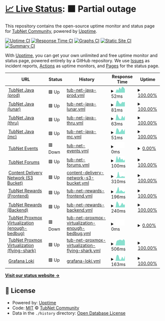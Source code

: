 # [📈 Live Status](https://Tubnom.github.io/tubnet-uptime): <!--live status--> **🟧 Partial outage**

This repository contains the open-source uptime monitor and status page for [TubNet Community](https://Tubnom.github.io/tubnet-uptime), powered by [Upptime](https://github.com/upptime/upptime).

[![Uptime CI](https://github.com/Tubnom/tubnet-uptime/workflows/Uptime%20CI/badge.svg)](https://github.com/Tubnom/tubnet-uptime/actions?query=workflow%3A%22Uptime+CI%22)
[![Response Time CI](https://github.com/Tubnom/tubnet-uptime/workflows/Response%20Time%20CI/badge.svg)](https://github.com/Tubnom/tubnet-uptime/actions?query=workflow%3A%22Response+Time+CI%22)
[![Graphs CI](https://github.com/Tubnom/tubnet-uptime/workflows/Graphs%20CI/badge.svg)](https://github.com/Tubnom/tubnet-uptime/actions?query=workflow%3A%22Graphs+CI%22)
[![Static Site CI](https://github.com/Tubnom/tubnet-uptime/workflows/Static%20Site%20CI/badge.svg)](https://github.com/Tubnom/tubnet-uptime/actions?query=workflow%3A%22Static+Site+CI%22)
[![Summary CI](https://github.com/Tubnom/tubnet-uptime/workflows/Summary%20CI/badge.svg)](https://github.com/Tubnom/tubnet-uptime/actions?query=workflow%3A%22Summary+CI%22)

With [Upptime](https://upptime.js.org), you can get your own unlimited and free uptime monitor and status page, powered entirely by a GitHub repository. We use [Issues](https://github.com/Tubnom/tubnet-uptime/issues) as incident reports, [Actions](https://github.com/Tubnom/tubnet-uptime/actions) as uptime monitors, and [Pages](https://Tubnom.github.io/tubnet-uptime) for the status page.

<!--start: status pages-->
<!-- This summary is generated by Upptime (https://github.com/upptime/upptime) -->
<!-- Do not edit this manually, your changes will be overwritten -->
<!-- prettier-ignore -->
| URL | Status | History | Response Time | Uptime |
| --- | ------ | ------- | ------------- | ------ |
| <img alt="" src="https://icons.duckduckgo.com/ip3/null.ico" height="13"> [TubNet Java (prod)](prod.tubnet.gg) | 🟩 Up | [tub-net-java-prod.yml](https://github.com/Tubnom/tubnet-uptime/commits/HEAD/history/tub-net-java-prod.yml) | <details><summary><img alt="Response time graph" src="./graphs/tub-net-java-prod/response-time-week.png" height="20"> 52ms</summary><br><a href="https://status.tubnet.cc/history/tub-net-java-prod"><img alt="Response time 54" src="https://img.shields.io/endpoint?url=https%3A%2F%2Fraw.githubusercontent.com%2FTubnom%2Ftubnet-uptime%2FHEAD%2Fapi%2Ftub-net-java-prod%2Fresponse-time.json"></a><br><a href="https://status.tubnet.cc/history/tub-net-java-prod"><img alt="24-hour response time 44" src="https://img.shields.io/endpoint?url=https%3A%2F%2Fraw.githubusercontent.com%2FTubnom%2Ftubnet-uptime%2FHEAD%2Fapi%2Ftub-net-java-prod%2Fresponse-time-day.json"></a><br><a href="https://status.tubnet.cc/history/tub-net-java-prod"><img alt="7-day response time 52" src="https://img.shields.io/endpoint?url=https%3A%2F%2Fraw.githubusercontent.com%2FTubnom%2Ftubnet-uptime%2FHEAD%2Fapi%2Ftub-net-java-prod%2Fresponse-time-week.json"></a><br><a href="https://status.tubnet.cc/history/tub-net-java-prod"><img alt="30-day response time 54" src="https://img.shields.io/endpoint?url=https%3A%2F%2Fraw.githubusercontent.com%2FTubnom%2Ftubnet-uptime%2FHEAD%2Fapi%2Ftub-net-java-prod%2Fresponse-time-month.json"></a><br><a href="https://status.tubnet.cc/history/tub-net-java-prod"><img alt="1-year response time 54" src="https://img.shields.io/endpoint?url=https%3A%2F%2Fraw.githubusercontent.com%2FTubnom%2Ftubnet-uptime%2FHEAD%2Fapi%2Ftub-net-java-prod%2Fresponse-time-year.json"></a></details> | <details><summary><a href="https://status.tubnet.cc/history/tub-net-java-prod">100.00%</a></summary><a href="https://status.tubnet.cc/history/tub-net-java-prod"><img alt="All-time uptime 100.00%" src="https://img.shields.io/endpoint?url=https%3A%2F%2Fraw.githubusercontent.com%2FTubnom%2Ftubnet-uptime%2FHEAD%2Fapi%2Ftub-net-java-prod%2Fuptime.json"></a><br><a href="https://status.tubnet.cc/history/tub-net-java-prod"><img alt="24-hour uptime 100.00%" src="https://img.shields.io/endpoint?url=https%3A%2F%2Fraw.githubusercontent.com%2FTubnom%2Ftubnet-uptime%2FHEAD%2Fapi%2Ftub-net-java-prod%2Fuptime-day.json"></a><br><a href="https://status.tubnet.cc/history/tub-net-java-prod"><img alt="7-day uptime 100.00%" src="https://img.shields.io/endpoint?url=https%3A%2F%2Fraw.githubusercontent.com%2FTubnom%2Ftubnet-uptime%2FHEAD%2Fapi%2Ftub-net-java-prod%2Fuptime-week.json"></a><br><a href="https://status.tubnet.cc/history/tub-net-java-prod"><img alt="30-day uptime 100.00%" src="https://img.shields.io/endpoint?url=https%3A%2F%2Fraw.githubusercontent.com%2FTubnom%2Ftubnet-uptime%2FHEAD%2Fapi%2Ftub-net-java-prod%2Fuptime-month.json"></a><br><a href="https://status.tubnet.cc/history/tub-net-java-prod"><img alt="1-year uptime 100.00%" src="https://img.shields.io/endpoint?url=https%3A%2F%2Fraw.githubusercontent.com%2FTubnom%2Ftubnet-uptime%2FHEAD%2Fapi%2Ftub-net-java-prod%2Fuptime-year.json"></a></details>
| <img alt="" src="https://icons.duckduckgo.com/ip3/null.ico" height="13"> [TubNet Java (lunar)](lunar.tubnet.gg) | 🟩 Up | [tub-net-java-lunar.yml](https://github.com/Tubnom/tubnet-uptime/commits/HEAD/history/tub-net-java-lunar.yml) | <details><summary><img alt="Response time graph" src="./graphs/tub-net-java-lunar/response-time-week.png" height="20"> 81ms</summary><br><a href="https://status.tubnet.cc/history/tub-net-java-lunar"><img alt="Response time 84" src="https://img.shields.io/endpoint?url=https%3A%2F%2Fraw.githubusercontent.com%2FTubnom%2Ftubnet-uptime%2FHEAD%2Fapi%2Ftub-net-java-lunar%2Fresponse-time.json"></a><br><a href="https://status.tubnet.cc/history/tub-net-java-lunar"><img alt="24-hour response time 87" src="https://img.shields.io/endpoint?url=https%3A%2F%2Fraw.githubusercontent.com%2FTubnom%2Ftubnet-uptime%2FHEAD%2Fapi%2Ftub-net-java-lunar%2Fresponse-time-day.json"></a><br><a href="https://status.tubnet.cc/history/tub-net-java-lunar"><img alt="7-day response time 81" src="https://img.shields.io/endpoint?url=https%3A%2F%2Fraw.githubusercontent.com%2FTubnom%2Ftubnet-uptime%2FHEAD%2Fapi%2Ftub-net-java-lunar%2Fresponse-time-week.json"></a><br><a href="https://status.tubnet.cc/history/tub-net-java-lunar"><img alt="30-day response time 80" src="https://img.shields.io/endpoint?url=https%3A%2F%2Fraw.githubusercontent.com%2FTubnom%2Ftubnet-uptime%2FHEAD%2Fapi%2Ftub-net-java-lunar%2Fresponse-time-month.json"></a><br><a href="https://status.tubnet.cc/history/tub-net-java-lunar"><img alt="1-year response time 84" src="https://img.shields.io/endpoint?url=https%3A%2F%2Fraw.githubusercontent.com%2FTubnom%2Ftubnet-uptime%2FHEAD%2Fapi%2Ftub-net-java-lunar%2Fresponse-time-year.json"></a></details> | <details><summary><a href="https://status.tubnet.cc/history/tub-net-java-lunar">100.00%</a></summary><a href="https://status.tubnet.cc/history/tub-net-java-lunar"><img alt="All-time uptime 100.00%" src="https://img.shields.io/endpoint?url=https%3A%2F%2Fraw.githubusercontent.com%2FTubnom%2Ftubnet-uptime%2FHEAD%2Fapi%2Ftub-net-java-lunar%2Fuptime.json"></a><br><a href="https://status.tubnet.cc/history/tub-net-java-lunar"><img alt="24-hour uptime 100.00%" src="https://img.shields.io/endpoint?url=https%3A%2F%2Fraw.githubusercontent.com%2FTubnom%2Ftubnet-uptime%2FHEAD%2Fapi%2Ftub-net-java-lunar%2Fuptime-day.json"></a><br><a href="https://status.tubnet.cc/history/tub-net-java-lunar"><img alt="7-day uptime 100.00%" src="https://img.shields.io/endpoint?url=https%3A%2F%2Fraw.githubusercontent.com%2FTubnom%2Ftubnet-uptime%2FHEAD%2Fapi%2Ftub-net-java-lunar%2Fuptime-week.json"></a><br><a href="https://status.tubnet.cc/history/tub-net-java-lunar"><img alt="30-day uptime 100.00%" src="https://img.shields.io/endpoint?url=https%3A%2F%2Fraw.githubusercontent.com%2FTubnom%2Ftubnet-uptime%2FHEAD%2Fapi%2Ftub-net-java-lunar%2Fuptime-month.json"></a><br><a href="https://status.tubnet.cc/history/tub-net-java-lunar"><img alt="1-year uptime 100.00%" src="https://img.shields.io/endpoint?url=https%3A%2F%2Fraw.githubusercontent.com%2FTubnom%2Ftubnet-uptime%2FHEAD%2Fapi%2Ftub-net-java-lunar%2Fuptime-year.json"></a></details>
| <img alt="" src="https://icons.duckduckgo.com/ip3/null.ico" height="13"> [TubNet Java (thru)](thru.tubnet.gg) | 🟩 Up | [tub-net-java-thru.yml](https://github.com/Tubnom/tubnet-uptime/commits/HEAD/history/tub-net-java-thru.yml) | <details><summary><img alt="Response time graph" src="./graphs/tub-net-java-thru/response-time-week.png" height="20"> 63ms</summary><br><a href="https://status.tubnet.cc/history/tub-net-java-thru"><img alt="Response time 71" src="https://img.shields.io/endpoint?url=https%3A%2F%2Fraw.githubusercontent.com%2FTubnom%2Ftubnet-uptime%2FHEAD%2Fapi%2Ftub-net-java-thru%2Fresponse-time.json"></a><br><a href="https://status.tubnet.cc/history/tub-net-java-thru"><img alt="24-hour response time 82" src="https://img.shields.io/endpoint?url=https%3A%2F%2Fraw.githubusercontent.com%2FTubnom%2Ftubnet-uptime%2FHEAD%2Fapi%2Ftub-net-java-thru%2Fresponse-time-day.json"></a><br><a href="https://status.tubnet.cc/history/tub-net-java-thru"><img alt="7-day response time 63" src="https://img.shields.io/endpoint?url=https%3A%2F%2Fraw.githubusercontent.com%2FTubnom%2Ftubnet-uptime%2FHEAD%2Fapi%2Ftub-net-java-thru%2Fresponse-time-week.json"></a><br><a href="https://status.tubnet.cc/history/tub-net-java-thru"><img alt="30-day response time 68" src="https://img.shields.io/endpoint?url=https%3A%2F%2Fraw.githubusercontent.com%2FTubnom%2Ftubnet-uptime%2FHEAD%2Fapi%2Ftub-net-java-thru%2Fresponse-time-month.json"></a><br><a href="https://status.tubnet.cc/history/tub-net-java-thru"><img alt="1-year response time 71" src="https://img.shields.io/endpoint?url=https%3A%2F%2Fraw.githubusercontent.com%2FTubnom%2Ftubnet-uptime%2FHEAD%2Fapi%2Ftub-net-java-thru%2Fresponse-time-year.json"></a></details> | <details><summary><a href="https://status.tubnet.cc/history/tub-net-java-thru">100.00%</a></summary><a href="https://status.tubnet.cc/history/tub-net-java-thru"><img alt="All-time uptime 100.00%" src="https://img.shields.io/endpoint?url=https%3A%2F%2Fraw.githubusercontent.com%2FTubnom%2Ftubnet-uptime%2FHEAD%2Fapi%2Ftub-net-java-thru%2Fuptime.json"></a><br><a href="https://status.tubnet.cc/history/tub-net-java-thru"><img alt="24-hour uptime 100.00%" src="https://img.shields.io/endpoint?url=https%3A%2F%2Fraw.githubusercontent.com%2FTubnom%2Ftubnet-uptime%2FHEAD%2Fapi%2Ftub-net-java-thru%2Fuptime-day.json"></a><br><a href="https://status.tubnet.cc/history/tub-net-java-thru"><img alt="7-day uptime 100.00%" src="https://img.shields.io/endpoint?url=https%3A%2F%2Fraw.githubusercontent.com%2FTubnom%2Ftubnet-uptime%2FHEAD%2Fapi%2Ftub-net-java-thru%2Fuptime-week.json"></a><br><a href="https://status.tubnet.cc/history/tub-net-java-thru"><img alt="30-day uptime 100.00%" src="https://img.shields.io/endpoint?url=https%3A%2F%2Fraw.githubusercontent.com%2FTubnom%2Ftubnet-uptime%2FHEAD%2Fapi%2Ftub-net-java-thru%2Fuptime-month.json"></a><br><a href="https://status.tubnet.cc/history/tub-net-java-thru"><img alt="1-year uptime 100.00%" src="https://img.shields.io/endpoint?url=https%3A%2F%2Fraw.githubusercontent.com%2FTubnom%2Ftubnet-uptime%2FHEAD%2Fapi%2Ftub-net-java-thru%2Fuptime-year.json"></a></details>
| <img alt="" src="https://icons.duckduckgo.com/ip3/null.ico" height="13"> [TubNet Java (mc)](mc.tubnet.gg) | 🟩 Up | [tub-net-java-mc.yml](https://github.com/Tubnom/tubnet-uptime/commits/HEAD/history/tub-net-java-mc.yml) | <details><summary><img alt="Response time graph" src="./graphs/tub-net-java-mc/response-time-week.png" height="20"> 51ms</summary><br><a href="https://status.tubnet.cc/history/tub-net-java-mc"><img alt="Response time 66" src="https://img.shields.io/endpoint?url=https%3A%2F%2Fraw.githubusercontent.com%2FTubnom%2Ftubnet-uptime%2FHEAD%2Fapi%2Ftub-net-java-mc%2Fresponse-time.json"></a><br><a href="https://status.tubnet.cc/history/tub-net-java-mc"><img alt="24-hour response time 64" src="https://img.shields.io/endpoint?url=https%3A%2F%2Fraw.githubusercontent.com%2FTubnom%2Ftubnet-uptime%2FHEAD%2Fapi%2Ftub-net-java-mc%2Fresponse-time-day.json"></a><br><a href="https://status.tubnet.cc/history/tub-net-java-mc"><img alt="7-day response time 51" src="https://img.shields.io/endpoint?url=https%3A%2F%2Fraw.githubusercontent.com%2FTubnom%2Ftubnet-uptime%2FHEAD%2Fapi%2Ftub-net-java-mc%2Fresponse-time-week.json"></a><br><a href="https://status.tubnet.cc/history/tub-net-java-mc"><img alt="30-day response time 65" src="https://img.shields.io/endpoint?url=https%3A%2F%2Fraw.githubusercontent.com%2FTubnom%2Ftubnet-uptime%2FHEAD%2Fapi%2Ftub-net-java-mc%2Fresponse-time-month.json"></a><br><a href="https://status.tubnet.cc/history/tub-net-java-mc"><img alt="1-year response time 66" src="https://img.shields.io/endpoint?url=https%3A%2F%2Fraw.githubusercontent.com%2FTubnom%2Ftubnet-uptime%2FHEAD%2Fapi%2Ftub-net-java-mc%2Fresponse-time-year.json"></a></details> | <details><summary><a href="https://status.tubnet.cc/history/tub-net-java-mc">100.00%</a></summary><a href="https://status.tubnet.cc/history/tub-net-java-mc"><img alt="All-time uptime 100.00%" src="https://img.shields.io/endpoint?url=https%3A%2F%2Fraw.githubusercontent.com%2FTubnom%2Ftubnet-uptime%2FHEAD%2Fapi%2Ftub-net-java-mc%2Fuptime.json"></a><br><a href="https://status.tubnet.cc/history/tub-net-java-mc"><img alt="24-hour uptime 100.00%" src="https://img.shields.io/endpoint?url=https%3A%2F%2Fraw.githubusercontent.com%2FTubnom%2Ftubnet-uptime%2FHEAD%2Fapi%2Ftub-net-java-mc%2Fuptime-day.json"></a><br><a href="https://status.tubnet.cc/history/tub-net-java-mc"><img alt="7-day uptime 100.00%" src="https://img.shields.io/endpoint?url=https%3A%2F%2Fraw.githubusercontent.com%2FTubnom%2Ftubnet-uptime%2FHEAD%2Fapi%2Ftub-net-java-mc%2Fuptime-week.json"></a><br><a href="https://status.tubnet.cc/history/tub-net-java-mc"><img alt="30-day uptime 100.00%" src="https://img.shields.io/endpoint?url=https%3A%2F%2Fraw.githubusercontent.com%2FTubnom%2Ftubnet-uptime%2FHEAD%2Fapi%2Ftub-net-java-mc%2Fuptime-month.json"></a><br><a href="https://status.tubnet.cc/history/tub-net-java-mc"><img alt="1-year uptime 100.00%" src="https://img.shields.io/endpoint?url=https%3A%2F%2Fraw.githubusercontent.com%2FTubnom%2Ftubnet-uptime%2FHEAD%2Fapi%2Ftub-net-java-mc%2Fuptime-year.json"></a></details>
| <img alt="" src="https://icons.duckduckgo.com/ip3/null.ico" height="13"> [TubNet Events](5.161.155.38) | 🟥 Down | [tub-net-events.yml](https://github.com/Tubnom/tubnet-uptime/commits/HEAD/history/tub-net-events.yml) | <details><summary><img alt="Response time graph" src="./graphs/tub-net-events/response-time-week.png" height="20"> 0ms</summary><br><a href="https://status.tubnet.cc/history/tub-net-events"><img alt="Response time 40" src="https://img.shields.io/endpoint?url=https%3A%2F%2Fraw.githubusercontent.com%2FTubnom%2Ftubnet-uptime%2FHEAD%2Fapi%2Ftub-net-events%2Fresponse-time.json"></a><br><a href="https://status.tubnet.cc/history/tub-net-events"><img alt="24-hour response time 0" src="https://img.shields.io/endpoint?url=https%3A%2F%2Fraw.githubusercontent.com%2FTubnom%2Ftubnet-uptime%2FHEAD%2Fapi%2Ftub-net-events%2Fresponse-time-day.json"></a><br><a href="https://status.tubnet.cc/history/tub-net-events"><img alt="7-day response time 0" src="https://img.shields.io/endpoint?url=https%3A%2F%2Fraw.githubusercontent.com%2FTubnom%2Ftubnet-uptime%2FHEAD%2Fapi%2Ftub-net-events%2Fresponse-time-week.json"></a><br><a href="https://status.tubnet.cc/history/tub-net-events"><img alt="30-day response time 0" src="https://img.shields.io/endpoint?url=https%3A%2F%2Fraw.githubusercontent.com%2FTubnom%2Ftubnet-uptime%2FHEAD%2Fapi%2Ftub-net-events%2Fresponse-time-month.json"></a><br><a href="https://status.tubnet.cc/history/tub-net-events"><img alt="1-year response time 40" src="https://img.shields.io/endpoint?url=https%3A%2F%2Fraw.githubusercontent.com%2FTubnom%2Ftubnet-uptime%2FHEAD%2Fapi%2Ftub-net-events%2Fresponse-time-year.json"></a></details> | <details><summary><a href="https://status.tubnet.cc/history/tub-net-events">0.00%</a></summary><a href="https://status.tubnet.cc/history/tub-net-events"><img alt="All-time uptime 13.91%" src="https://img.shields.io/endpoint?url=https%3A%2F%2Fraw.githubusercontent.com%2FTubnom%2Ftubnet-uptime%2FHEAD%2Fapi%2Ftub-net-events%2Fuptime.json"></a><br><a href="https://status.tubnet.cc/history/tub-net-events"><img alt="24-hour uptime 0.00%" src="https://img.shields.io/endpoint?url=https%3A%2F%2Fraw.githubusercontent.com%2FTubnom%2Ftubnet-uptime%2FHEAD%2Fapi%2Ftub-net-events%2Fuptime-day.json"></a><br><a href="https://status.tubnet.cc/history/tub-net-events"><img alt="7-day uptime 0.00%" src="https://img.shields.io/endpoint?url=https%3A%2F%2Fraw.githubusercontent.com%2FTubnom%2Ftubnet-uptime%2FHEAD%2Fapi%2Ftub-net-events%2Fuptime-week.json"></a><br><a href="https://status.tubnet.cc/history/tub-net-events"><img alt="30-day uptime 0.00%" src="https://img.shields.io/endpoint?url=https%3A%2F%2Fraw.githubusercontent.com%2FTubnom%2Ftubnet-uptime%2FHEAD%2Fapi%2Ftub-net-events%2Fuptime-month.json"></a><br><a href="https://status.tubnet.cc/history/tub-net-events"><img alt="1-year uptime 13.91%" src="https://img.shields.io/endpoint?url=https%3A%2F%2Fraw.githubusercontent.com%2FTubnom%2Ftubnet-uptime%2FHEAD%2Fapi%2Ftub-net-events%2Fuptime-year.json"></a></details>
| <img alt="" src="https://icons.duckduckgo.com/ip3/forums.tubnet.gg.ico" height="13"> [TubNet Forums](https://forums.tubnet.gg/) | 🟩 Up | [tub-net-forums.yml](https://github.com/Tubnom/tubnet-uptime/commits/HEAD/history/tub-net-forums.yml) | <details><summary><img alt="Response time graph" src="./graphs/tub-net-forums/response-time-week.png" height="20"> 100ms</summary><br><a href="https://status.tubnet.cc/history/tub-net-forums"><img alt="Response time 85" src="https://img.shields.io/endpoint?url=https%3A%2F%2Fraw.githubusercontent.com%2FTubnom%2Ftubnet-uptime%2FHEAD%2Fapi%2Ftub-net-forums%2Fresponse-time.json"></a><br><a href="https://status.tubnet.cc/history/tub-net-forums"><img alt="24-hour response time 75" src="https://img.shields.io/endpoint?url=https%3A%2F%2Fraw.githubusercontent.com%2FTubnom%2Ftubnet-uptime%2FHEAD%2Fapi%2Ftub-net-forums%2Fresponse-time-day.json"></a><br><a href="https://status.tubnet.cc/history/tub-net-forums"><img alt="7-day response time 100" src="https://img.shields.io/endpoint?url=https%3A%2F%2Fraw.githubusercontent.com%2FTubnom%2Ftubnet-uptime%2FHEAD%2Fapi%2Ftub-net-forums%2Fresponse-time-week.json"></a><br><a href="https://status.tubnet.cc/history/tub-net-forums"><img alt="30-day response time 98" src="https://img.shields.io/endpoint?url=https%3A%2F%2Fraw.githubusercontent.com%2FTubnom%2Ftubnet-uptime%2FHEAD%2Fapi%2Ftub-net-forums%2Fresponse-time-month.json"></a><br><a href="https://status.tubnet.cc/history/tub-net-forums"><img alt="1-year response time 85" src="https://img.shields.io/endpoint?url=https%3A%2F%2Fraw.githubusercontent.com%2FTubnom%2Ftubnet-uptime%2FHEAD%2Fapi%2Ftub-net-forums%2Fresponse-time-year.json"></a></details> | <details><summary><a href="https://status.tubnet.cc/history/tub-net-forums">100.00%</a></summary><a href="https://status.tubnet.cc/history/tub-net-forums"><img alt="All-time uptime 100.00%" src="https://img.shields.io/endpoint?url=https%3A%2F%2Fraw.githubusercontent.com%2FTubnom%2Ftubnet-uptime%2FHEAD%2Fapi%2Ftub-net-forums%2Fuptime.json"></a><br><a href="https://status.tubnet.cc/history/tub-net-forums"><img alt="24-hour uptime 100.00%" src="https://img.shields.io/endpoint?url=https%3A%2F%2Fraw.githubusercontent.com%2FTubnom%2Ftubnet-uptime%2FHEAD%2Fapi%2Ftub-net-forums%2Fuptime-day.json"></a><br><a href="https://status.tubnet.cc/history/tub-net-forums"><img alt="7-day uptime 100.00%" src="https://img.shields.io/endpoint?url=https%3A%2F%2Fraw.githubusercontent.com%2FTubnom%2Ftubnet-uptime%2FHEAD%2Fapi%2Ftub-net-forums%2Fuptime-week.json"></a><br><a href="https://status.tubnet.cc/history/tub-net-forums"><img alt="30-day uptime 100.00%" src="https://img.shields.io/endpoint?url=https%3A%2F%2Fraw.githubusercontent.com%2FTubnom%2Ftubnet-uptime%2FHEAD%2Fapi%2Ftub-net-forums%2Fuptime-month.json"></a><br><a href="https://status.tubnet.cc/history/tub-net-forums"><img alt="1-year uptime 100.00%" src="https://img.shields.io/endpoint?url=https%3A%2F%2Fraw.githubusercontent.com%2FTubnom%2Ftubnet-uptime%2FHEAD%2Fapi%2Ftub-net-forums%2Fuptime-year.json"></a></details>
| <img alt="" src="https://icons.duckduckgo.com/ip3/cdn.tubnet.gg.ico" height="13"> [Content Delivery Network (S3 Bucket)](https://cdn.tubnet.gg/minecraft-resourcepack/TubPack-production.zip) | 🟩 Up | [content-delivery-network-s3-bucket.yml](https://github.com/Tubnom/tubnet-uptime/commits/HEAD/history/content-delivery-network-s3-bucket.yml) | <details><summary><img alt="Response time graph" src="./graphs/content-delivery-network-s3-bucket/response-time-week.png" height="20"> 310ms</summary><br><a href="https://status.tubnet.cc/history/content-delivery-network-s3-bucket"><img alt="Response time 186" src="https://img.shields.io/endpoint?url=https%3A%2F%2Fraw.githubusercontent.com%2FTubnom%2Ftubnet-uptime%2FHEAD%2Fapi%2Fcontent-delivery-network-s3-bucket%2Fresponse-time.json"></a><br><a href="https://status.tubnet.cc/history/content-delivery-network-s3-bucket"><img alt="24-hour response time 213" src="https://img.shields.io/endpoint?url=https%3A%2F%2Fraw.githubusercontent.com%2FTubnom%2Ftubnet-uptime%2FHEAD%2Fapi%2Fcontent-delivery-network-s3-bucket%2Fresponse-time-day.json"></a><br><a href="https://status.tubnet.cc/history/content-delivery-network-s3-bucket"><img alt="7-day response time 310" src="https://img.shields.io/endpoint?url=https%3A%2F%2Fraw.githubusercontent.com%2FTubnom%2Ftubnet-uptime%2FHEAD%2Fapi%2Fcontent-delivery-network-s3-bucket%2Fresponse-time-week.json"></a><br><a href="https://status.tubnet.cc/history/content-delivery-network-s3-bucket"><img alt="30-day response time 215" src="https://img.shields.io/endpoint?url=https%3A%2F%2Fraw.githubusercontent.com%2FTubnom%2Ftubnet-uptime%2FHEAD%2Fapi%2Fcontent-delivery-network-s3-bucket%2Fresponse-time-month.json"></a><br><a href="https://status.tubnet.cc/history/content-delivery-network-s3-bucket"><img alt="1-year response time 186" src="https://img.shields.io/endpoint?url=https%3A%2F%2Fraw.githubusercontent.com%2FTubnom%2Ftubnet-uptime%2FHEAD%2Fapi%2Fcontent-delivery-network-s3-bucket%2Fresponse-time-year.json"></a></details> | <details><summary><a href="https://status.tubnet.cc/history/content-delivery-network-s3-bucket">100.00%</a></summary><a href="https://status.tubnet.cc/history/content-delivery-network-s3-bucket"><img alt="All-time uptime 90.90%" src="https://img.shields.io/endpoint?url=https%3A%2F%2Fraw.githubusercontent.com%2FTubnom%2Ftubnet-uptime%2FHEAD%2Fapi%2Fcontent-delivery-network-s3-bucket%2Fuptime.json"></a><br><a href="https://status.tubnet.cc/history/content-delivery-network-s3-bucket"><img alt="24-hour uptime 100.00%" src="https://img.shields.io/endpoint?url=https%3A%2F%2Fraw.githubusercontent.com%2FTubnom%2Ftubnet-uptime%2FHEAD%2Fapi%2Fcontent-delivery-network-s3-bucket%2Fuptime-day.json"></a><br><a href="https://status.tubnet.cc/history/content-delivery-network-s3-bucket"><img alt="7-day uptime 100.00%" src="https://img.shields.io/endpoint?url=https%3A%2F%2Fraw.githubusercontent.com%2FTubnom%2Ftubnet-uptime%2FHEAD%2Fapi%2Fcontent-delivery-network-s3-bucket%2Fuptime-week.json"></a><br><a href="https://status.tubnet.cc/history/content-delivery-network-s3-bucket"><img alt="30-day uptime 100.00%" src="https://img.shields.io/endpoint?url=https%3A%2F%2Fraw.githubusercontent.com%2FTubnom%2Ftubnet-uptime%2FHEAD%2Fapi%2Fcontent-delivery-network-s3-bucket%2Fuptime-month.json"></a><br><a href="https://status.tubnet.cc/history/content-delivery-network-s3-bucket"><img alt="1-year uptime 90.90%" src="https://img.shields.io/endpoint?url=https%3A%2F%2Fraw.githubusercontent.com%2FTubnom%2Ftubnet-uptime%2FHEAD%2Fapi%2Fcontent-delivery-network-s3-bucket%2Fuptime-year.json"></a></details>
| <img alt="" src="https://icons.duckduckgo.com/ip3/rewards.tubnet.gg.ico" height="13"> [TubNet Rewards (Frontend)](https://rewards.tubnet.gg) | 🟩 Up | [tub-net-rewards-frontend.yml](https://github.com/Tubnom/tubnet-uptime/commits/HEAD/history/tub-net-rewards-frontend.yml) | <details><summary><img alt="Response time graph" src="./graphs/tub-net-rewards-frontend/response-time-week.png" height="20"> 196ms</summary><br><a href="https://status.tubnet.cc/history/tub-net-rewards-frontend"><img alt="Response time 162" src="https://img.shields.io/endpoint?url=https%3A%2F%2Fraw.githubusercontent.com%2FTubnom%2Ftubnet-uptime%2FHEAD%2Fapi%2Ftub-net-rewards-frontend%2Fresponse-time.json"></a><br><a href="https://status.tubnet.cc/history/tub-net-rewards-frontend"><img alt="24-hour response time 156" src="https://img.shields.io/endpoint?url=https%3A%2F%2Fraw.githubusercontent.com%2FTubnom%2Ftubnet-uptime%2FHEAD%2Fapi%2Ftub-net-rewards-frontend%2Fresponse-time-day.json"></a><br><a href="https://status.tubnet.cc/history/tub-net-rewards-frontend"><img alt="7-day response time 196" src="https://img.shields.io/endpoint?url=https%3A%2F%2Fraw.githubusercontent.com%2FTubnom%2Ftubnet-uptime%2FHEAD%2Fapi%2Ftub-net-rewards-frontend%2Fresponse-time-week.json"></a><br><a href="https://status.tubnet.cc/history/tub-net-rewards-frontend"><img alt="30-day response time 176" src="https://img.shields.io/endpoint?url=https%3A%2F%2Fraw.githubusercontent.com%2FTubnom%2Ftubnet-uptime%2FHEAD%2Fapi%2Ftub-net-rewards-frontend%2Fresponse-time-month.json"></a><br><a href="https://status.tubnet.cc/history/tub-net-rewards-frontend"><img alt="1-year response time 162" src="https://img.shields.io/endpoint?url=https%3A%2F%2Fraw.githubusercontent.com%2FTubnom%2Ftubnet-uptime%2FHEAD%2Fapi%2Ftub-net-rewards-frontend%2Fresponse-time-year.json"></a></details> | <details><summary><a href="https://status.tubnet.cc/history/tub-net-rewards-frontend">100.00%</a></summary><a href="https://status.tubnet.cc/history/tub-net-rewards-frontend"><img alt="All-time uptime 100.00%" src="https://img.shields.io/endpoint?url=https%3A%2F%2Fraw.githubusercontent.com%2FTubnom%2Ftubnet-uptime%2FHEAD%2Fapi%2Ftub-net-rewards-frontend%2Fuptime.json"></a><br><a href="https://status.tubnet.cc/history/tub-net-rewards-frontend"><img alt="24-hour uptime 100.00%" src="https://img.shields.io/endpoint?url=https%3A%2F%2Fraw.githubusercontent.com%2FTubnom%2Ftubnet-uptime%2FHEAD%2Fapi%2Ftub-net-rewards-frontend%2Fuptime-day.json"></a><br><a href="https://status.tubnet.cc/history/tub-net-rewards-frontend"><img alt="7-day uptime 100.00%" src="https://img.shields.io/endpoint?url=https%3A%2F%2Fraw.githubusercontent.com%2FTubnom%2Ftubnet-uptime%2FHEAD%2Fapi%2Ftub-net-rewards-frontend%2Fuptime-week.json"></a><br><a href="https://status.tubnet.cc/history/tub-net-rewards-frontend"><img alt="30-day uptime 100.00%" src="https://img.shields.io/endpoint?url=https%3A%2F%2Fraw.githubusercontent.com%2FTubnom%2Ftubnet-uptime%2FHEAD%2Fapi%2Ftub-net-rewards-frontend%2Fuptime-month.json"></a><br><a href="https://status.tubnet.cc/history/tub-net-rewards-frontend"><img alt="1-year uptime 100.00%" src="https://img.shields.io/endpoint?url=https%3A%2F%2Fraw.githubusercontent.com%2FTubnom%2Ftubnet-uptime%2FHEAD%2Fapi%2Ftub-net-rewards-frontend%2Fuptime-year.json"></a></details>
| <img alt="" src="https://icons.duckduckgo.com/ip3/reward.prd.svc.tubnet.io.ico" height="13"> [TubNet Rewards (Backend)](https://reward.prd.svc.tubnet.io/) | 🟩 Up | [tub-net-rewards-backend.yml](https://github.com/Tubnom/tubnet-uptime/commits/HEAD/history/tub-net-rewards-backend.yml) | <details><summary><img alt="Response time graph" src="./graphs/tub-net-rewards-backend/response-time-week.png" height="20"> 240ms</summary><br><a href="https://status.tubnet.cc/history/tub-net-rewards-backend"><img alt="Response time 230" src="https://img.shields.io/endpoint?url=https%3A%2F%2Fraw.githubusercontent.com%2FTubnom%2Ftubnet-uptime%2FHEAD%2Fapi%2Ftub-net-rewards-backend%2Fresponse-time.json"></a><br><a href="https://status.tubnet.cc/history/tub-net-rewards-backend"><img alt="24-hour response time 214" src="https://img.shields.io/endpoint?url=https%3A%2F%2Fraw.githubusercontent.com%2FTubnom%2Ftubnet-uptime%2FHEAD%2Fapi%2Ftub-net-rewards-backend%2Fresponse-time-day.json"></a><br><a href="https://status.tubnet.cc/history/tub-net-rewards-backend"><img alt="7-day response time 240" src="https://img.shields.io/endpoint?url=https%3A%2F%2Fraw.githubusercontent.com%2FTubnom%2Ftubnet-uptime%2FHEAD%2Fapi%2Ftub-net-rewards-backend%2Fresponse-time-week.json"></a><br><a href="https://status.tubnet.cc/history/tub-net-rewards-backend"><img alt="30-day response time 247" src="https://img.shields.io/endpoint?url=https%3A%2F%2Fraw.githubusercontent.com%2FTubnom%2Ftubnet-uptime%2FHEAD%2Fapi%2Ftub-net-rewards-backend%2Fresponse-time-month.json"></a><br><a href="https://status.tubnet.cc/history/tub-net-rewards-backend"><img alt="1-year response time 230" src="https://img.shields.io/endpoint?url=https%3A%2F%2Fraw.githubusercontent.com%2FTubnom%2Ftubnet-uptime%2FHEAD%2Fapi%2Ftub-net-rewards-backend%2Fresponse-time-year.json"></a></details> | <details><summary><a href="https://status.tubnet.cc/history/tub-net-rewards-backend">100.00%</a></summary><a href="https://status.tubnet.cc/history/tub-net-rewards-backend"><img alt="All-time uptime 99.85%" src="https://img.shields.io/endpoint?url=https%3A%2F%2Fraw.githubusercontent.com%2FTubnom%2Ftubnet-uptime%2FHEAD%2Fapi%2Ftub-net-rewards-backend%2Fuptime.json"></a><br><a href="https://status.tubnet.cc/history/tub-net-rewards-backend"><img alt="24-hour uptime 100.00%" src="https://img.shields.io/endpoint?url=https%3A%2F%2Fraw.githubusercontent.com%2FTubnom%2Ftubnet-uptime%2FHEAD%2Fapi%2Ftub-net-rewards-backend%2Fuptime-day.json"></a><br><a href="https://status.tubnet.cc/history/tub-net-rewards-backend"><img alt="7-day uptime 100.00%" src="https://img.shields.io/endpoint?url=https%3A%2F%2Fraw.githubusercontent.com%2FTubnom%2Ftubnet-uptime%2FHEAD%2Fapi%2Ftub-net-rewards-backend%2Fuptime-week.json"></a><br><a href="https://status.tubnet.cc/history/tub-net-rewards-backend"><img alt="30-day uptime 100.00%" src="https://img.shields.io/endpoint?url=https%3A%2F%2Fraw.githubusercontent.com%2FTubnom%2Ftubnet-uptime%2FHEAD%2Fapi%2Ftub-net-rewards-backend%2Fuptime-month.json"></a><br><a href="https://status.tubnet.cc/history/tub-net-rewards-backend"><img alt="1-year uptime 99.85%" src="https://img.shields.io/endpoint?url=https%3A%2F%2Fraw.githubusercontent.com%2FTubnom%2Ftubnet-uptime%2FHEAD%2Fapi%2Ftub-net-rewards-backend%2Fuptime-year.json"></a></details>
| <img alt="" src="https://icons.duckduckgo.com/ip3/eb.clmgr.tubnet.io.ico" height="13"> [TubNet Proxmox Virtualization (enough-bedbug)](https://eb.clmgr.tubnet.io) | 🟥 Down | [tub-net-proxmox-virtualization-enough-bedbug.yml](https://github.com/Tubnom/tubnet-uptime/commits/HEAD/history/tub-net-proxmox-virtualization-enough-bedbug.yml) | <details><summary><img alt="Response time graph" src="./graphs/tub-net-proxmox-virtualization-enough-bedbug/response-time-week.png" height="20"> 0ms</summary><br><a href="https://status.tubnet.cc/history/tub-net-proxmox-virtualization-enough-bedbug"><img alt="Response time 521" src="https://img.shields.io/endpoint?url=https%3A%2F%2Fraw.githubusercontent.com%2FTubnom%2Ftubnet-uptime%2FHEAD%2Fapi%2Ftub-net-proxmox-virtualization-enough-bedbug%2Fresponse-time.json"></a><br><a href="https://status.tubnet.cc/history/tub-net-proxmox-virtualization-enough-bedbug"><img alt="24-hour response time 0" src="https://img.shields.io/endpoint?url=https%3A%2F%2Fraw.githubusercontent.com%2FTubnom%2Ftubnet-uptime%2FHEAD%2Fapi%2Ftub-net-proxmox-virtualization-enough-bedbug%2Fresponse-time-day.json"></a><br><a href="https://status.tubnet.cc/history/tub-net-proxmox-virtualization-enough-bedbug"><img alt="7-day response time 0" src="https://img.shields.io/endpoint?url=https%3A%2F%2Fraw.githubusercontent.com%2FTubnom%2Ftubnet-uptime%2FHEAD%2Fapi%2Ftub-net-proxmox-virtualization-enough-bedbug%2Fresponse-time-week.json"></a><br><a href="https://status.tubnet.cc/history/tub-net-proxmox-virtualization-enough-bedbug"><img alt="30-day response time 0" src="https://img.shields.io/endpoint?url=https%3A%2F%2Fraw.githubusercontent.com%2FTubnom%2Ftubnet-uptime%2FHEAD%2Fapi%2Ftub-net-proxmox-virtualization-enough-bedbug%2Fresponse-time-month.json"></a><br><a href="https://status.tubnet.cc/history/tub-net-proxmox-virtualization-enough-bedbug"><img alt="1-year response time 521" src="https://img.shields.io/endpoint?url=https%3A%2F%2Fraw.githubusercontent.com%2FTubnom%2Ftubnet-uptime%2FHEAD%2Fapi%2Ftub-net-proxmox-virtualization-enough-bedbug%2Fresponse-time-year.json"></a></details> | <details><summary><a href="https://status.tubnet.cc/history/tub-net-proxmox-virtualization-enough-bedbug">0.00%</a></summary><a href="https://status.tubnet.cc/history/tub-net-proxmox-virtualization-enough-bedbug"><img alt="All-time uptime 25.86%" src="https://img.shields.io/endpoint?url=https%3A%2F%2Fraw.githubusercontent.com%2FTubnom%2Ftubnet-uptime%2FHEAD%2Fapi%2Ftub-net-proxmox-virtualization-enough-bedbug%2Fuptime.json"></a><br><a href="https://status.tubnet.cc/history/tub-net-proxmox-virtualization-enough-bedbug"><img alt="24-hour uptime 0.00%" src="https://img.shields.io/endpoint?url=https%3A%2F%2Fraw.githubusercontent.com%2FTubnom%2Ftubnet-uptime%2FHEAD%2Fapi%2Ftub-net-proxmox-virtualization-enough-bedbug%2Fuptime-day.json"></a><br><a href="https://status.tubnet.cc/history/tub-net-proxmox-virtualization-enough-bedbug"><img alt="7-day uptime 0.00%" src="https://img.shields.io/endpoint?url=https%3A%2F%2Fraw.githubusercontent.com%2FTubnom%2Ftubnet-uptime%2FHEAD%2Fapi%2Ftub-net-proxmox-virtualization-enough-bedbug%2Fuptime-week.json"></a><br><a href="https://status.tubnet.cc/history/tub-net-proxmox-virtualization-enough-bedbug"><img alt="30-day uptime 0.00%" src="https://img.shields.io/endpoint?url=https%3A%2F%2Fraw.githubusercontent.com%2FTubnom%2Ftubnet-uptime%2FHEAD%2Fapi%2Ftub-net-proxmox-virtualization-enough-bedbug%2Fuptime-month.json"></a><br><a href="https://status.tubnet.cc/history/tub-net-proxmox-virtualization-enough-bedbug"><img alt="1-year uptime 25.86%" src="https://img.shields.io/endpoint?url=https%3A%2F%2Fraw.githubusercontent.com%2FTubnom%2Ftubnet-uptime%2FHEAD%2Fapi%2Ftub-net-proxmox-virtualization-enough-bedbug%2Fuptime-year.json"></a></details>
| <img alt="" src="https://icons.duckduckgo.com/ip3/fs.clmgr.tubnet.io.ico" height="13"> [TubNet Proxmox Virtualization (flying-shark)](https://fs.clmgr.tubnet.io) | 🟩 Up | [tub-net-proxmox-virtualization-flying-shark.yml](https://github.com/Tubnom/tubnet-uptime/commits/HEAD/history/tub-net-proxmox-virtualization-flying-shark.yml) | <details><summary><img alt="Response time graph" src="./graphs/tub-net-proxmox-virtualization-flying-shark/response-time-week.png" height="20"> 506ms</summary><br><a href="https://status.tubnet.cc/history/tub-net-proxmox-virtualization-flying-shark"><img alt="Response time 437" src="https://img.shields.io/endpoint?url=https%3A%2F%2Fraw.githubusercontent.com%2FTubnom%2Ftubnet-uptime%2FHEAD%2Fapi%2Ftub-net-proxmox-virtualization-flying-shark%2Fresponse-time.json"></a><br><a href="https://status.tubnet.cc/history/tub-net-proxmox-virtualization-flying-shark"><img alt="24-hour response time 453" src="https://img.shields.io/endpoint?url=https%3A%2F%2Fraw.githubusercontent.com%2FTubnom%2Ftubnet-uptime%2FHEAD%2Fapi%2Ftub-net-proxmox-virtualization-flying-shark%2Fresponse-time-day.json"></a><br><a href="https://status.tubnet.cc/history/tub-net-proxmox-virtualization-flying-shark"><img alt="7-day response time 506" src="https://img.shields.io/endpoint?url=https%3A%2F%2Fraw.githubusercontent.com%2FTubnom%2Ftubnet-uptime%2FHEAD%2Fapi%2Ftub-net-proxmox-virtualization-flying-shark%2Fresponse-time-week.json"></a><br><a href="https://status.tubnet.cc/history/tub-net-proxmox-virtualization-flying-shark"><img alt="30-day response time 488" src="https://img.shields.io/endpoint?url=https%3A%2F%2Fraw.githubusercontent.com%2FTubnom%2Ftubnet-uptime%2FHEAD%2Fapi%2Ftub-net-proxmox-virtualization-flying-shark%2Fresponse-time-month.json"></a><br><a href="https://status.tubnet.cc/history/tub-net-proxmox-virtualization-flying-shark"><img alt="1-year response time 437" src="https://img.shields.io/endpoint?url=https%3A%2F%2Fraw.githubusercontent.com%2FTubnom%2Ftubnet-uptime%2FHEAD%2Fapi%2Ftub-net-proxmox-virtualization-flying-shark%2Fresponse-time-year.json"></a></details> | <details><summary><a href="https://status.tubnet.cc/history/tub-net-proxmox-virtualization-flying-shark">100.00%</a></summary><a href="https://status.tubnet.cc/history/tub-net-proxmox-virtualization-flying-shark"><img alt="All-time uptime 100.00%" src="https://img.shields.io/endpoint?url=https%3A%2F%2Fraw.githubusercontent.com%2FTubnom%2Ftubnet-uptime%2FHEAD%2Fapi%2Ftub-net-proxmox-virtualization-flying-shark%2Fuptime.json"></a><br><a href="https://status.tubnet.cc/history/tub-net-proxmox-virtualization-flying-shark"><img alt="24-hour uptime 100.00%" src="https://img.shields.io/endpoint?url=https%3A%2F%2Fraw.githubusercontent.com%2FTubnom%2Ftubnet-uptime%2FHEAD%2Fapi%2Ftub-net-proxmox-virtualization-flying-shark%2Fuptime-day.json"></a><br><a href="https://status.tubnet.cc/history/tub-net-proxmox-virtualization-flying-shark"><img alt="7-day uptime 100.00%" src="https://img.shields.io/endpoint?url=https%3A%2F%2Fraw.githubusercontent.com%2FTubnom%2Ftubnet-uptime%2FHEAD%2Fapi%2Ftub-net-proxmox-virtualization-flying-shark%2Fuptime-week.json"></a><br><a href="https://status.tubnet.cc/history/tub-net-proxmox-virtualization-flying-shark"><img alt="30-day uptime 100.00%" src="https://img.shields.io/endpoint?url=https%3A%2F%2Fraw.githubusercontent.com%2FTubnom%2Ftubnet-uptime%2FHEAD%2Fapi%2Ftub-net-proxmox-virtualization-flying-shark%2Fuptime-month.json"></a><br><a href="https://status.tubnet.cc/history/tub-net-proxmox-virtualization-flying-shark"><img alt="1-year uptime 100.00%" src="https://img.shields.io/endpoint?url=https%3A%2F%2Fraw.githubusercontent.com%2FTubnom%2Ftubnet-uptime%2FHEAD%2Fapi%2Ftub-net-proxmox-virtualization-flying-shark%2Fuptime-year.json"></a></details>
| <img alt="" src="https://icons.duckduckgo.com/ip3/creg.tubnet.io.ico" height="13"> [Grafana Loki](https://creg.tubnet.io) | 🟩 Up | [grafana-loki.yml](https://github.com/Tubnom/tubnet-uptime/commits/HEAD/history/grafana-loki.yml) | <details><summary><img alt="Response time graph" src="./graphs/grafana-loki/response-time-week.png" height="20"> 163ms</summary><br><a href="https://status.tubnet.cc/history/grafana-loki"><img alt="Response time 193" src="https://img.shields.io/endpoint?url=https%3A%2F%2Fraw.githubusercontent.com%2FTubnom%2Ftubnet-uptime%2FHEAD%2Fapi%2Fgrafana-loki%2Fresponse-time.json"></a><br><a href="https://status.tubnet.cc/history/grafana-loki"><img alt="24-hour response time 234" src="https://img.shields.io/endpoint?url=https%3A%2F%2Fraw.githubusercontent.com%2FTubnom%2Ftubnet-uptime%2FHEAD%2Fapi%2Fgrafana-loki%2Fresponse-time-day.json"></a><br><a href="https://status.tubnet.cc/history/grafana-loki"><img alt="7-day response time 163" src="https://img.shields.io/endpoint?url=https%3A%2F%2Fraw.githubusercontent.com%2FTubnom%2Ftubnet-uptime%2FHEAD%2Fapi%2Fgrafana-loki%2Fresponse-time-week.json"></a><br><a href="https://status.tubnet.cc/history/grafana-loki"><img alt="30-day response time 180" src="https://img.shields.io/endpoint?url=https%3A%2F%2Fraw.githubusercontent.com%2FTubnom%2Ftubnet-uptime%2FHEAD%2Fapi%2Fgrafana-loki%2Fresponse-time-month.json"></a><br><a href="https://status.tubnet.cc/history/grafana-loki"><img alt="1-year response time 193" src="https://img.shields.io/endpoint?url=https%3A%2F%2Fraw.githubusercontent.com%2FTubnom%2Ftubnet-uptime%2FHEAD%2Fapi%2Fgrafana-loki%2Fresponse-time-year.json"></a></details> | <details><summary><a href="https://status.tubnet.cc/history/grafana-loki">100.00%</a></summary><a href="https://status.tubnet.cc/history/grafana-loki"><img alt="All-time uptime 100.00%" src="https://img.shields.io/endpoint?url=https%3A%2F%2Fraw.githubusercontent.com%2FTubnom%2Ftubnet-uptime%2FHEAD%2Fapi%2Fgrafana-loki%2Fuptime.json"></a><br><a href="https://status.tubnet.cc/history/grafana-loki"><img alt="24-hour uptime 100.00%" src="https://img.shields.io/endpoint?url=https%3A%2F%2Fraw.githubusercontent.com%2FTubnom%2Ftubnet-uptime%2FHEAD%2Fapi%2Fgrafana-loki%2Fuptime-day.json"></a><br><a href="https://status.tubnet.cc/history/grafana-loki"><img alt="7-day uptime 100.00%" src="https://img.shields.io/endpoint?url=https%3A%2F%2Fraw.githubusercontent.com%2FTubnom%2Ftubnet-uptime%2FHEAD%2Fapi%2Fgrafana-loki%2Fuptime-week.json"></a><br><a href="https://status.tubnet.cc/history/grafana-loki"><img alt="30-day uptime 100.00%" src="https://img.shields.io/endpoint?url=https%3A%2F%2Fraw.githubusercontent.com%2FTubnom%2Ftubnet-uptime%2FHEAD%2Fapi%2Fgrafana-loki%2Fuptime-month.json"></a><br><a href="https://status.tubnet.cc/history/grafana-loki"><img alt="1-year uptime 100.00%" src="https://img.shields.io/endpoint?url=https%3A%2F%2Fraw.githubusercontent.com%2FTubnom%2Ftubnet-uptime%2FHEAD%2Fapi%2Fgrafana-loki%2Fuptime-year.json"></a></details>

<!--end: status pages-->

[**Visit our status website →**](https://Tubnom.github.io/tubnet-uptime)

## 📄 License

- Powered by: [Upptime](https://github.com/upptime/upptime)
- Code: [MIT](./LICENSE) © [TubNet Community](https://Tubnom.github.io/tubnet-uptime)
- Data in the `./history` directory: [Open Database License](https://opendatacommons.org/licenses/odbl/1-0/)
